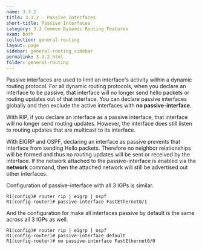 ```yaml
---
name: 3.3.2
title: 3.3.2 - Passive Interfaces
short-title: Passive Interfaces
category: 3.3 Common Dynamic Routing Features
exam: both
collection: general-routing
layout: page
sidebar: general-routing_sidebar
permalink: 3.3.2.html
folder: general-routing
---
```

Passive interfaces are used to limit an interface's activity within a dynamic routing protocol. For all dynamic routing protocols, when you declare an interface to be passive, that interface will no longer send hello packets or routing updates out of that interface. You can declare passive interfaces globally and then exclude the active interfaces with **no passive-interface**.

With RIP, if you declare an interface as a passive interface, that interface will no longer send routing updates. However, the interface does still listen to routing updates that are multicast to its interface.

With EIGRP and OSPF, declaring an interface as passive prevents that interface from sending Hello packets. Therefore no neighbor relationships will be formed and thus no routing updates will be sent or received by the interface. If the network attached to the passive-interface is enabled via the **network** command, then the attached network will still be advertised out other interfaces.

Configuration of passive-interface with all 3 IGPs is similar.
```
R1(config)# router rip | eigrp | ospf
R1(config-router)# passive-interface FastEthernet0/1
```
And the configuration for make all interfaces passive by default is the same across all 3 IGPs as well.
```
R1(config)# router rip | eigrp | ospf
R1(config-router)# passive-interface default
R1(config-router)# no passive-interface FastEthernet0/0
```
